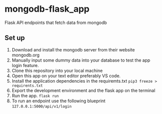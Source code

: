 # mongodb-flask_app
Flask API endpoints that fetch data from mongodb

## Set up
1. Download and install the mongodb server from their website mongodb.org
2. Manually input some dummy data into your database to test the app login feature.
3. Clone this repository into your local machine
4. Open this app on your text editor preferably VS code.
5. Install the application dependencies in the requiremts.txt `pip3 freeze > requirents.txt`
6. Export the development environment and the flask app on the terminal
7. Run the app. `flask run`
8. To run an endpoint use the following blueprint `127.0.0.1:5000/api/v1/login`
